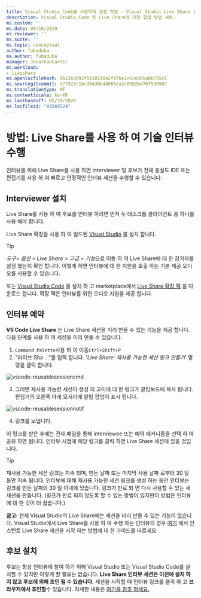 ```yaml
---
title: Visual Studio Code를 사용하여 공동 작업 - Visual Studio Live Share | Microsoft Docs
description: Visual Studio Code 및 Live Share에 대한 협업 방법 세트.
ms.custom: ''
ms.date: 09/16/2019
ms.reviewer: ''
ms.suite: ''
ms.topic: conceptual
author: fubaduba
ms.author: fubaduba
manager: JonathanCarter
ms.workload:
- liveshare
ms.openlocfilehash: db2365b92f5b18198a2f976e1c6ce3d5abb755c5
ms.sourcegitcommit: d7f923c1bcd0430b48065ea2c0902b470f530987
ms.translationtype: MT
ms.contentlocale: ko-KR
ms.lasthandoff: 05/19/2020
ms.locfileid: "83569524"
---
```

<!--
Copyright &copy; Microsoft Corporation
All rights reserved.
Creative Commons Attribution 4.0 License (International): https://creativecommons.org/licenses/by/4.0/legalcode
-->

# <a name="how-to-do-technical-interviews-using-live-share"></a>방법: Live Share를 사용 하 여 기술 인터뷰 수행

인터뷰를 위해 Live Share를 사용 하면 interviewer 및 후보가 전체 충실도 IDE 또는 편집기를 사용 하 여 빠르고 안정적인 인터뷰 세션을 수행할 수 있습니다. 


## <a name="setup-for-interviewer"></a>Interviewer 설치 
Live Share를 사용 하 여 후보를 인터뷰 하려면 먼저 두 데스크톱 클라이언트 중 하나를 사용 해야 합니다.

Live Share 확장을 사용 하 여 빌드된 [Visual Studio](../use/vs.md) 를 설치 합니다.

>[!TIP] 
> *도구> 옵션 > Live Share > 고급 > 기능*으로 이동 하 여 Live Share에 대 한 참가자를 설정 했는지 확인 합니다. 이렇게 하면 인터뷰에 대 한 지원을 호출 하는 기본 제공 오디오를 사용할 수 있습니다.

또는 [Visual Studio Code](../use/vscode.md) 를 설치 하 고 marketplace에서 [Live Share 확장 팩](https://marketplace.visualstudio.com/items?itemName=MS-vsliveshare.vsliveshare-pack) 을 다운로드 합니다. 확장 팩은 인터뷰를 위한 오디오 지원을 제공 합니다. 

## <a name="scheduling-an-interview"></a>인터뷰 예약 

**VS Code Live Share** 는 Live Share 세션을 미리 만들 수 있는 기능을 제공 합니다. 다음 단계를 사용 하 여 세션을 미리 만들 수 있습니다.

1. `Command Palette`사용 하 여 이동`Ctrl+Shift+P`
1. "라이브 Sha ..."를 입력 합니다. '_Live Share: 재사용 가능한 세션 링크 만들기_' 명령을 클릭 합니다.

![vscode-reusablesessioncmd](../media/vscode-cmdpalette-createreusablelink.png)

3. 그러면 재사용 가능한 세션이 생성 되 고이에 대 한 링크가 클립보드에 복사 됩니다. 편집기의 오른쪽 아래 모서리에 알림 팝업이 표시 됩니다.

![vscode-reusablesessionnotif](../media/vscode-notification-resuablesession.png)

4. 링크를 보냅니다.

이 링크를 받은 후에는 전자 메일을 통해 interviewee 또는 예약 메커니즘을 선택 하 여 공유 하면 됩니다. 인터뷰 시점에 해당 링크를 클릭 하면 Live Share 세션에 있을 것입니다. 
> [!TIP] 
>재사용 가능한 세션 링크는 지속 되며, 만든 날짜 또는 마지막 사용 날짜 로부터 30 일 동안 지속 됩니다. 인터뷰에 대해 재사용 가능한 세션 링크를 생성 하는 동안 인터뷰는 링크를 만든 날짜의 30 일 이내에 있습니다. 링크가 만료 되 면 다시 사용할 수 있는 새 세션을 만듭니다. (링크가 만료 되지 않도록 할 수 있는 방법이 있지만이 방법은 인터뷰에 대 한 것이 더 쉽습니다.)

**참고:** 현재 Visual Studio의 Live Share에는 세션을 미리 만들 수 있는 기능이 없습니다. Visual Studio에서 Live Share를 사용 하 여 수행 하는 인터뷰의 경우 [여기](../quickstart/share.md) 에서 인스턴트 Live Share 세션을 시작 하는 방법에 대 한 가이드를 따르세요.



## <a name="setup-for-candidate"></a>후보 설치
후보는 항상 인터뷰에 참여 하기 위해 Visual Studio 또는 Visual Studio Code를 설치할 수 있지만 이렇게 할 필요는 없습니다. **Live Share 인터뷰 세션은 이전에 설치 하지 않고 후보에 의해 조인 될 수 있습니다.** 세션을 시작할 때 인터뷰 링크를 클릭 하 고 **브라우저에서 조인할**수 있습니다. 자세한 내용은 [여기를 참조 하세요.](../quickstart/browser-join.md)



<!--
### **What to do as an Interviewer?**

As an interviewer you will act as the host of the Live Share session. If you are not familiar with Live Share, we suggest you refer to the [share a project](../use/vscode.md) section of our how-to guide
### **What to do as the Interviewee?**

If you are expecting to do a Technical Interview using Live Share, you are in luck! We want to make sure you are familiar with the basic Live Share features so you feel comfortable during your interview.

1. Before the interview, take some time and look over the [How-to guide](../use/vscode.md) so you understand how Live Share works.

1. You may want to install Visual Studio Code beforehand so that you are not waiting for the installation to complete once you start your interview

1. If you don't have the time, no worries. All you need to have a full interview is the link to a Live Share session your interviewer sends you while scheduling the interview. Just clicking on the link will automatically take you through all the steps needed.

1. At the time of the interview, just click on the link and follow the steps it takes you through. If you are early or your interviewer is late to the interview, don't worry! You will just be in the 'lobby' waiting for your interviewer to join. No other steps are required, and once your interviewer joins the session will automatically start.

>[!NOTE]
>If you find that the session has disconnected before or after the interviewer joined, don't worry. Just exit out of that session if (it isn't already closed) and re-click on the same link!

You are now all set to go with using Live Share for your interview! 
-->

